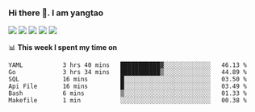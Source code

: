 ### Hi there 👋. I am yangtao 

<!-- **runtu666/runtu666** is a ✨ _special_ ✨ repository because its `README.md` (this file) appears on your GitHub profile. -->

![](https://github-profile-summary-cards.vercel.app/api/cards/profile-details?username=runtu666&theme=github)
![](https://github-profile-summary-cards.vercel.app/api/cards/repos-per-language?username=runtu666&theme=github)
![](https://github-profile-summary-cards.vercel.app/api/cards/most-commit-language?username=runtu666&theme=github)
![](https://github-profile-summary-cards.vercel.app/api/cards/stats?&username=runtu666&theme=github)
![](https://github-profile-summary-cards.vercel.app/api/cards/productive-time?username=runtu666&theme=github)

📊 **This week I spent my time on**
<!--START_SECTION:waka-->

```text
YAML           3 hrs 40 mins   ███████████▓░░░░░░░░░░░░░   46.13 %
Go             3 hrs 34 mins   ███████████▒░░░░░░░░░░░░░   44.89 %
SQL            16 mins         █░░░░░░░░░░░░░░░░░░░░░░░░   03.50 %
Api File       16 mins         █░░░░░░░░░░░░░░░░░░░░░░░░   03.49 %
Bash           6 mins          ▒░░░░░░░░░░░░░░░░░░░░░░░░   01.33 %
Makefile       1 min           ░░░░░░░░░░░░░░░░░░░░░░░░░   00.38 %
```

<!--END_SECTION:waka-->


[comment]: <> (Here are some ideas to get you started:)

[comment]: <> (- 🔭 I’m currently working on tal)

[comment]: <> (- 🌱 I’m currently learning devops)

[comment]: <> (- 👯 I’m looking to collaborate on ...)

[comment]: <> (- 🤔 I’m looking for help with ...)

[comment]: <> (- 💬 Ask me about ...)

[comment]: <> (- 📫 How to reach me: ...)

[comment]: <> (- 😄 Pronouns: ...)

[comment]: <> (- ⚡ Fun fact: ...)
